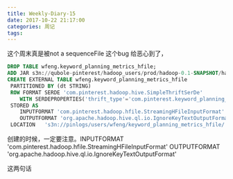 ```yaml
---
title: Weekly-Diary-15
date: 2017-10-22 21:17:00
categories: 周记
tags:
---
```


这个周末真是被not a sequenceFile 这个bug 给恶心到了，
```sql
DROP TABLE wfeng.keyword_planning_metrics_hfile;
ADD JAR s3n://qubole-pinterest/hadoop_users/prod/hadoop-0.1-SNAPSHOT/hadoop-0.1-SNAPSHOT.jar;
CREATE EXTERNAL TABLE wfeng.keyword_planning_metrics_hfile
 PARTITIONED BY (dt STRING)
 ROW FORMAT SERDE 'com.pinterest.hadoop.hive.SimpleThriftSerDe'
    WITH SERDEPROPERTIES('thrift_type'='com.pinterest.keyword_planning_common.thrift.KeywordDeliveryList')
 STORED AS
    INPUTFORMAT 'com.pinterest.hadoop.hfile.StreamingHFileInputFormat'
    OUTPUTFORMAT 'org.apache.hadoop.hive.ql.io.IgnoreKeyTextOutputFormat'
 LOCATION   's3n://pinlogs/users/wfeng/keyword_planning_metrics_hfile/';
```

创建的时候，一定要注意。INPUTFORMAT 'com.pinterest.hadoop.hfile.StreamingHFileInputFormat'
    OUTPUTFORMAT 'org.apache.hadoop.hive.ql.io.IgnoreKeyTextOutputFormat'

这两句话


